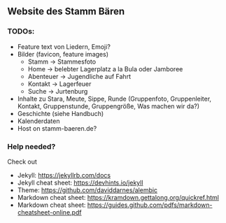 ## Website des Stamm Bären

### TODOs:
- Feature text von Liedern, Emoji?
- Bilder (favicon, feature images)
  - Stamm -> Stammesfoto
  - Home -> belebter Lagerplatz a la Bula oder Jamboree
  - Abenteuer -> Jugendliche auf Fahrt
  - Kontakt -> Lagerfeuer
  - Suche -> Jurtenburg
- Inhalte zu Stara, Meute, Sippe, Runde (Gruppenfoto, Gruppenleiter, Kontakt, Gruppenstunde, Gruppengröße, Was machen wir da?)
- Geschichte (siehe Handbuch)
- Kalenderdaten
- Host on stamm-baeren.de?

### Help needed?
Check out
- Jekyll: https://jekyllrb.com/docs
- Jekyll cheat sheet: https://devhints.io/jekyll
- Theme: https://github.com/daviddarnes/alembic
- Markdown cheat sheet: https://kramdown.gettalong.org/quickref.html
- Markdown cheat sheet: https://guides.github.com/pdfs/markdown-cheatsheet-online.pdf
